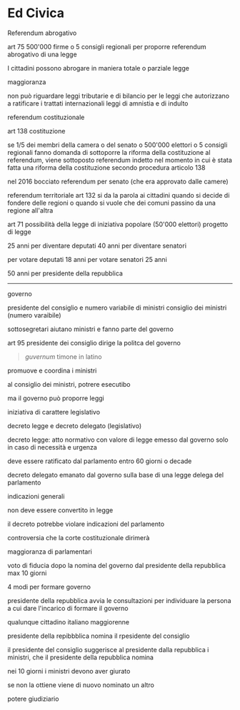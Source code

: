 # Ed Civica

Referendum abrogativo

art 75
500'000 firme o 5 consigli regionali per proporre referendum abrogativo di una legge

I cittadini possono abrogare in maniera totale o parziale legge

maggioranza

non può riguardare leggi tributarie e di bilancio
per le leggi che autorizzano a ratificare i trattati internazionali
leggi di amnistia e di indulto


referendum costituzionale

art 138 costituzione


se 1/5 dei membri della camera  o del senato o 500'000 elettori o 5 consigli regionali fanno domanda di sottoporre la riforma della costituzione al referendum, viene sottoposto 
referendum indetto nel momento in cui è stata fatta una riforma della costituzione secondo procedura articolo 138

nel 2016 bocciato referendum per senato (che era approvato dalle camere)


referendum territoriale art 132
si da la parola ai cittadini quando si decide di fondere delle regioni o quando si vuole che dei comuni passino da una regione all'altra


art 71 possibilità della legge di iniziativa popolare (50'000 elettori)
progetto di legge


25 anni per diventare deputati
40 anni per diventare senatori

per votare deputati 18 anni
per votare senatori 25 anni

50 anni per presidente della repubblica



---
governo

presidente del consiglio e numero variabile di ministri
consiglio dei ministri (numero varaibile)

sottosegretari aiutano ministri e fanno parte del governo

art 95
presidente dei consiglio dirige la politca del governo

> _guvernum_ timone in latino

promuove e coordina i ministri


al consiglio dei ministri, potrere esecutibo

ma il governo può proporre leggi

iniziativa di carattere legislativo

decreto legge e decreto delegato  (legislativo)

decreto legge:
atto normativo con valore di legge emesso dal governo solo in caso di necessità e urgenza

deve essere ratificato dal parlamento entro 60 giorni o decade

decreto delegato emanato dal governo sulla base di una legge delega del parlamento

indicazioni generali

non deve essere convertito in legge

il decreto potrebbe violare indicazioni del parlamento

controversia che la corte costituzionale dirimerà

maggioranza di parlamentari

voto di fiducia dopo la nomina del governo dal presidente della repubblica
max 10 giorni

4 modi per formare governo

presidente della repubblica avvia le consultazioni per individuare la persona a cui dare l'incarico di formare il governo

qualunque cittadino italiano maggiorenne




presidente della repibbblica nomina il rpesidente del consiglio

il presidente del consiglio suggerisce al presidente dalla repubblica i ministri, che il presidente della repubblica nomina

nei 10 giorni i ministri devono aver giurato 

se non la ottiene viene di nuovo nominato un altro



potere giudiziario



<!--stackedit_data:
eyJoaXN0b3J5IjpbMTM2NzUyNTc5MywtMTk2ODQ1NTIzMF19
-->
